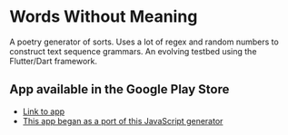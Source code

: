 # Words Without Meaning

A poetry generator of sorts. Uses a lot of regex and random numbers to construct text sequence grammars. An evolving testbed using the Flutter/Dart framework.

## App available in the Google Play Store

- [Link to app](https://play.google.com/store/apps/details?id=com.thedamagereport.wordswithoutmeaning&rdid=com.thedamagereport.wordswithoutmeaning)
- [This app began as a port of this JavaScript generator](https://www.thedamagereport.com/poem-generator/)


